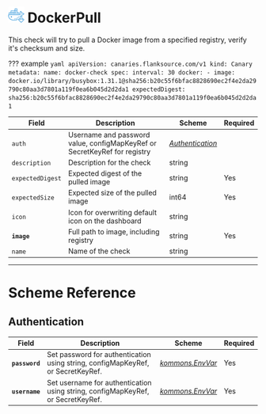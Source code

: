 # <img src='https://raw.githubusercontent.com/flanksource/flanksource-ui/main/src/icons/dockerPull.svg' style='height: 32px'/> DockerPull

This check will try to pull a Docker image from a specified registry, verify it's checksum and size.

??? example
     ```yaml
     apiVersion: canaries.flanksource.com/v1
     kind: Canary
     metadata:
       name: docker-check
     spec:
       interval: 30
       docker:
         - image: docker.io/library/busybox:1.31.1@sha256:b20c55f6bfac8828690ec2f4e2da29790c80aa3d7801a119f0ea6b045d2d2da1
           expectedDigest: sha256:b20c55f6bfac8828690ec2f4e2da29790c80aa3d7801a119f0ea6b045d2d2da1
     ```

| Field | Description | Scheme | Required |
| ----- | ----------- | ------ | -------- |
| `auth` | Username and password value, configMapKeyRef or SecretKeyRef for registry | [*Authentication*](#authentication) |  |
| `description` | Description for the check | string |  |
| `expectedDigest` | Expected digest of the pulled image | string | Yes |
| `expectedSize` | Expected size of the pulled image | int64 | Yes |
| `icon` | Icon for overwriting default icon on the dashboard | string |  |
| **`image`** | Full path to image, including registry | string | Yes |
| `name` | Name of the check | string |  |

---
# Scheme Reference
## Authentication

| Field | Description | Scheme | Required |
| ----- | ----------- | ------ | -------- |
| **`password`** | Set password for authentication using string, configMapKeyRef, or SecretKeyRef. | [*kommons.EnvVar*](https://pkg.go.dev/github.com/flanksource/kommons#EnvVar) | Yes |
| **`username`** | Set username for authentication using string, configMapKeyRef, or SecretKeyRef. | [*kommons.EnvVar*](https://pkg.go.dev/github.com/flanksource/kommons#EnvVar) | Yes | 